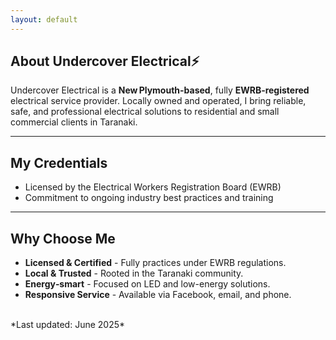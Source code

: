 ```yaml
---
layout: default
---
```


## About Undercover Electrical⚡

Undercover Electrical is a **New Plymouth-based**, fully **EWRB‑registered** electrical service provider. Locally owned and operated, I bring reliable, safe, and professional electrical solutions to residential and small commercial clients in Taranaki. 

---

## My Credentials

- Licensed by the Electrical Workers Registration Board (EWRB)
- Commitment to ongoing industry best practices and training

---

## Why Choose Me

- **Licensed & Certified** - Fully practices under EWRB regulations.
- **Local & Trusted** - Rooted in the Taranaki community.
- **Energy‑smart** - Focused on LED and low-energy solutions.
- **Responsive Service** - Available via Facebook, email, and phone.

<br>
*Last updated: June 2025*
